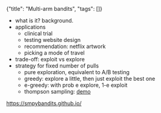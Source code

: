 {"title": "Multi-arm bandits", "tags": []}
* what is it? background.
* applications
  * clinical trial
  * testing website design
  * recommendation: netflix artwork
  * picking a mode of travel
* trade-off: exploit vs explore
* strategy for fixed number of pulls
  * pure exploration, equivalent to A/B testing
  * greedy: explore a little, then just exploit the best one
  * e-greedy: with prob e explore, 1-e exploit
  * thompson sampling: [demo](https://learnforeverlearn.com/bandits/)

https://smpybandits.github.io/


